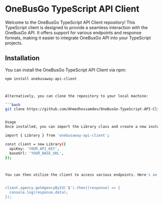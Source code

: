 # OneBusGo TypeScript API Client

Welcome to the OneBusGo TypeScript API Client repository! This TypeScript client is designed to provide a seamless interaction with the OneBusGo API. It offers support for various endpoints and response formats, making it easier to integrate OneBusGo API into your TypeScript projects.

## Installation

You can install the OneBusGo TypeScript API Client via npm:

```bash
npm install onebusaway-api-client



Alternatively, you can clone the repository to your local machine:

```bash
git clone https://github.com/Ahmedhossamdev/OneBusGo-TypeScript-API-Client.git


Usage
Once installed, you can import the Library class and create a new instance of the client with your API key and base URL:

import { Library } from 'onebusaway-api-client';

const client = new Library({
  apiKey: 'YOUR_API_KEY',
  baseUrl: 'YOUR_BASE_URL',
});



You can then utilize the client to access various endpoints. Here's an example of how to fetch agency details by ID:


client.agency.getAgencyById('1').then((response) => {
  console.log(response.data);
});


